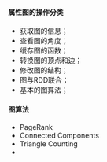 #### 属性图的操作分类

* 获取图的信息；
* 查看图的角度；
* 缓存图的函数；
* 转换图的顶点和边；
* 修改图的结构；
* 图与RDD联合；
* 基本的图算法；



#### 图算法

* PageRank
* Connected Components
* Triangle Counting
* 